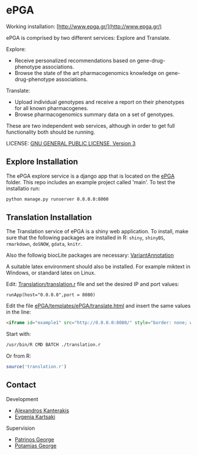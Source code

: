 # ePGA

Working installation: [http://www.epga.gr/](http://www.epga.gr/)

ePGA is comprised by two different services: Explore and Translate.

Explore:
* Receive personalized recommendations based on gene-drug-phenotype associations.
* Browse the state of the art pharmacogenomics knowledge on gene-drug-phenotype associations.

Translate:
* Upload individual genotypes and receive a report on their phenotypes for all known pharmacogenes.
* Browse pharmacogenomics summary data on a set of genotypes.

These are two independent web services, although in order to get full functionality both should be running. 

LICENSE: [GNU GENERAL PUBLIC LICENSE, Version 3](LICENSE.md)

## Explore Installation
The ePGA explore service is a django app that is located on the [ePGA](ePGA/) folder. This repo includes an example project called 'main'. To test the installatio run:
```bash
python manage.py runserver 0.0.0.0:8000
```

## Translation Installation
The Translation service of ePGA is a shiny web application. To install, make sure that the following packages are installed in R: ```shiny```, ```shinyBS```, ```rmarkdown```, ```doSNOW```, ```gdata```, ```knitr```.

Also the followig biocLite packages are necessary: [VariantAnnotation](https://bioconductor.org/packages/release/bioc/html/VariantAnnotation.html)

A suitable latex environment should also be installed. For example miktext in Windows, or standard latex on Linux. 

Edit: [Translation/translation.r](Translation/translation.r) file and set the desired IP and port values:

```
runApp(host="0.0.0.0",port = 8080)
```

Edit the file [ePGA/templates/ePGA/translate.html](ePGA/templates/ePGA/translate.html) and insert the same values in the line:
```html
<iframe id="example1" src="http://0.0.0.0:8080/" style="border: none; width: 1350px; height: 850px" frameborder="0"  scrolling="yes" align="center"></iframe>
```

Start with:
```bash
/usr/bin/R CMD BATCH ./translation.r
```

Or from R:
```R
source('translation.r')
```

## Contact
Development
* [Alexandros Kanterakis](mailto:kantale@ics.forth.gr)
* [Evgenia Kartsaki](mailto:ekartsak@ics.forth.gr)

Supervision
* [Patrinos George](mailto:gpatrinos@upatras.gr)
* [Potamias George](mailto:potamias@ics.forth.gr)


